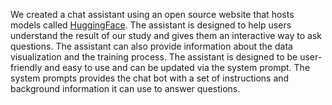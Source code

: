 We created a chat assistant using an open source website that hosts models called [HuggingFace](https://huggingface.co/). The assistant is designed to help users understand the result of our study and gives them an interactive way to ask questions. The assistant can also provide information about the data visualization and the training process. The assistant is designed to be user-friendly and easy to use and can be updated via the system prompt. The system prompts provides the chat bot with a set of instructions and background information it can use to answer questions.